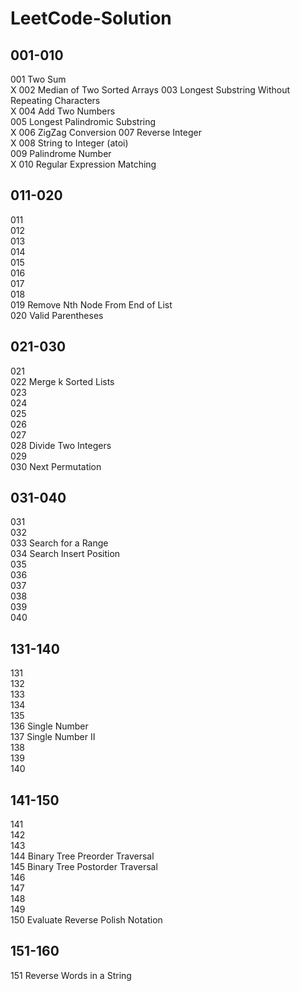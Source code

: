 LeetCode-Solution
=================  

001-010  
-------  
001 Two Sum  
X 002 Median of Two Sorted Arrays
003 Longest Substring Without Repeating Characters  
X 004 Add Two Numbers  
005 Longest Palindromic Substring  
X 006 ZigZag Conversion 
007 Reverse Integer  
X 008 String to Integer (atoi)  
009 Palindrome Number  
X 010 Regular Expression Matching  
  
011-020  
-------  
011  
012  
013  
014  
015  
016  
017  
018  
019 Remove Nth Node From End of List  
020 Valid Parentheses  
  
021-030  
-------  
021  
022 Merge k Sorted Lists  
023  
024  
025  
026  
027  
028 Divide Two Integers  
029  
030 Next Permutation  
  
031-040  
-------  
031  
032  
033 Search for a Range  
034 Search Insert Position  
035  
036  
037  
038  
039  
040  
  
131-140  
-------  
131  
132  
133  
134  
135  
136 Single Number  
137 Single Number II  
138  
139  
140  

141-150  
-------  
141  
142  
143  
144 Binary Tree Preorder Traversal  
145 Binary Tree Postorder Traversal  
146  
147  
148  
149  
150 Evaluate Reverse Polish Notation  
  
151-160  
-------  
151 Reverse Words in a String  
